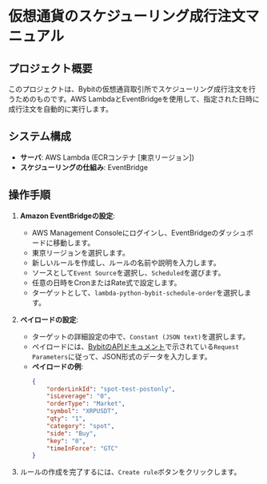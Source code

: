 # 仮想通貨のスケジューリング成行注文マニュアル

## プロジェクト概要
このプロジェクトは、Bybitの仮想通貨取引所でスケジューリング成行注文を行うためのものです。AWS LambdaとEventBridgeを使用して、指定された日時に成行注文を自動的に実行します。

## システム構成
- **サーバ**: AWS Lambda (ECRコンテナ [東京リージョン])
- **スケジューリングの仕組み**: EventBridge

## 操作手順

1. **Amazon EventBridgeの設定**:
    - AWS Management Consoleにログインし、EventBridgeのダッシュボードに移動します。
    - 東京リージョンを選択します。
    - 新しいルールを作成し、ルールの名前や説明を入力します。
    - ソースとして`Event Source`を選択し、`Scheduled`を選びます。
    - 任意の日時をCronまたはRate式で設定します。
    - ターゲットとして、`lambda-python-bybit-schedule-order`を選択します。

2. **ペイロードの設定**:
    - ターゲットの詳細設定の中で、`Constant (JSON text)`を選択します。
    - ペイロードには、[BybitのAPIドキュメント](https://bybit-exchange.github.io/docs/v5/order/create-order)で示されている`Request Parameters`に従って、JSON形式のデータを入力します。
    - **ペイロードの例**:
      ```json
      {
          "orderLinkId": "spot-test-postonly",
          "isLeverage": "0",
          "orderType": "Market",
          "symbol": "XRPUSDT",
          "qty": "1",
          "category": "spot",
          "side": "Buy",
          "key": "0",
          "timeInForce": "GTC"
      }
      ```

3. ルールの作成を完了するには、`Create rule`ボタンをクリックします。
